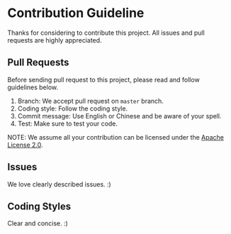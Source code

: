# Contribution Guideline

Thanks for considering to contribute this project. All issues and pull requests are highly appreciated.

## Pull Requests

Before sending pull request to this project, please read and follow guidelines below.

1. Branch: We accept pull request on `master` branch.	
2. Coding style: Follow the coding style.
3. Commit message: Use English or Chinese and be aware of your spell.
4. Test: Make sure to test your code.

NOTE: We assume all your contribution can be licensed under the [Apache License 2.0](https://github.com/didi/delta/blob/master/LICENSE). 

## Issues

We love clearly described issues. :)


## Coding Styles
Clear and concise. :)